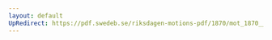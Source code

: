 ```yaml
---
layout: default
UpRedirect: https://pdf.swedeb.se/riksdagen-motions-pdf/1870/mot_1870__ak__00001.pdf
---
```


